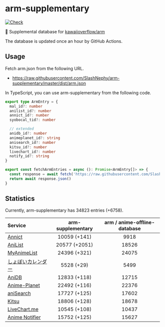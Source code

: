 # arm-supplementary

[![Check](https://github.com/SlashNephy/arm-supplementary/actions/workflows/check-node.yml/badge.svg)](https://github.com/SlashNephy/arm-supplementary/actions/workflows/check-node.yml)

💊 Supplemental database for [kawaiioverflow/arm](https://github.com/kawaiioverflow/arm)

The database is updated once an hour by GitHub Actions.

## Usage

Fetch arm.json from the following URL.

- https://raw.githubusercontent.com/SlashNephy/arm-supplementary/master/dist/arm.json

In TypeScript, you can use arm-supplementary from the following code.

```TypeScript
export type ArmEntry = {
  mal_id?: number
  anilist_id?: number
  annict_id?: number
  syobocal_tid?: number

  // extended
  anidb_id?: number
  animeplanet_id?: string
  anisearch_id?: number
  kitsu_id?: number
  livechart_id?: number
  notify_id?: string
}

export const fetchArmEntries = async (): Promise<ArmEntry[]> => {
  const response = await fetch('https://raw.githubusercontent.com/SlashNephy/arm-supplementary/master/dist/arm.json')
  return await response.json()
}
```

## Statistics

Currently, arm-supplementary has 34823 entries (+6758).

| Service                                     | arm-supplementary | arm / anime-offline-database |
| :------------------------------------------ | :---------------: | :--------------------------: |
| [Annict](https://annict.com)                |   10059 (+141)    |             9918             |
| [AniList](https://anilist.co)               |   20577 (+2051)   |            18526             |
| [MyAnimeList](https://myanimelist.net)      |   24396 (+321)    |            24075             |
| [しょぼいカレンダー](https://cal.syoboi.jp) |    5528 (+29)     |             5499             |
| [AniDB](https://anidb.net)                  |   12833 (+118)    |            12715             |
| [Anime-Planet](https://anime-planet.com)    |   22492 (+116)    |            22376             |
| [aniSearch](https://anisearch.com)          |   17727 (+125)    |            17602             |
| [Kitsu](https://kitsu.io)                   |   18806 (+128)    |            18678             |
| [LiveChart.me](https://livechart.me)        |   10545 (+108)    |            10437             |
| [Anime Notifier](https://notify.moe)        |   15752 (+125)    |            15627             |
